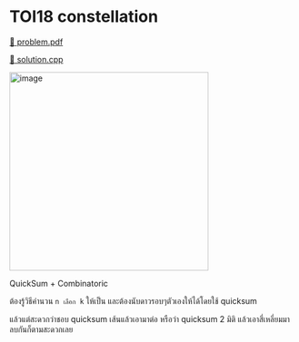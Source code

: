 # TOI18 constellation

[💎 problem.pdf](./toi18_constellation.pdf)

[🎉 solution.cpp](./toi18_constellation.cpp)

<img width="350" alt="image" src="https://github.com/krist7599555/toi/assets/19445033/bc0f9415-1d77-493e-835c-7a4dd7f37add">

QuickSum + Combinatoric

ต้องรู้วิธีคำนวน `n เลือก k` ให้เป็น และต้องนับดาวรอบๆตัวเองให้ได้โดยใช้ quicksum

แล้วแต่สะดวกว่าชอบ quicksum เส้นแล้วเอามาต่อ หรือว่า quicksum 2 มิติ แล้วเอาสี่เหลี่ยมมาลบกันก็ตามสะดวกเลย
